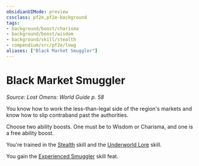 ```yaml
---
obsidianUIMode: preview
cssclass: pf2e,pf2e-background
tags:
- background/boost/charisma
- background/boost/wisdom
- background/skill/stealth
- compendium/src/pf2e/lowg
aliases: ["Black Market Smuggler"]
---
```

# Black Market Smuggler
*Source: Lost Omens: World Guide p. 58*  

You know how to work the less-than-legal side of the region's markets and know how to slip contraband past the authorities.

Choose two ability boosts. One must be to Wisdom or Charisma, and one is a free ability boost.

You're trained in the [Stealth](compendium/skills.md#Stealth) skill and the [Underworld Lore](compendium/skills.md#Lore) skill.

You gain the [Experienced Smuggler](compendium/feats/experienced-smuggler.md) skill feat.